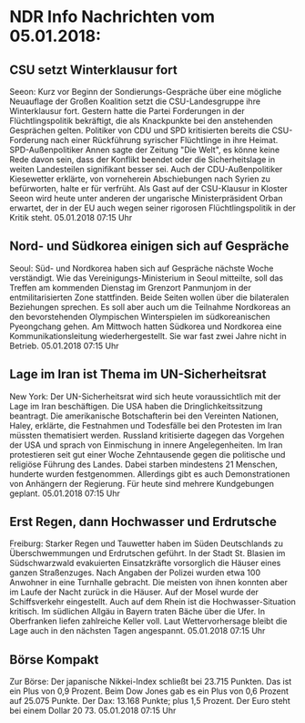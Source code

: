 # NDR Info Nachrichten vom 05.01.2018:


## CSU setzt Winterklausur fort
Seeon: Kurz vor Beginn der Sondierungs-Gespräche über eine mögliche Neuauflage der Großen Koalition setzt die CSU-Landesgruppe ihre Winterklausur fort. Gestern hatte die Partei Forderungen in der Flüchtlingspolitik bekräftigt, die als Knackpunkte bei den anstehenden Gesprächen gelten. Politiker von CDU und SPD kritisierten bereits die CSU-Forderung nach einer Rückführung syrischer Flüchtlinge in ihre Heimat. SPD-Außenpolitiker Annen sagte der Zeitung "Die Welt", es könne keine Rede davon sein, dass der Konflikt beendet oder die Sicherheitslage in weiten Landesteilen signifikant besser sei. Auch der CDU-Außenpolitiker Kiesewetter erklärte, von vorneherein Abschiebungen nach Syrien zu befürworten, halte er für verfrüht. Als Gast auf der CSU-Klausur in Kloster Seeon wird heute unter anderen der ungarische Ministerpräsident Orban erwartet, der in der EU auch wegen seiner rigorosen Flüchtlingspolitik in der Kritik steht. 05.01.2018 07:15 Uhr 

## Nord- und Südkorea einigen sich auf Gespräche
Seoul:     Süd- und Nordkorea haben sich auf Gespräche nächste Woche verständigt. Wie das Vereinigungs-Ministerium in Seoul mitteilte, soll das Treffen am kommenden Dienstag im Grenzort Panmunjom in der entmilitarisierten Zone stattfinden. Beide Seiten wollen über die bilateralen Beziehungen sprechen. Es soll aber auch um die Teilnahme Nordkoreas an den bevorstehenden Olympischen Winterspielen im südkoreanischen Pyeongchang gehen. Am Mittwoch hatten Südkorea und Nordkorea eine Kommunikationsleitung wiederhergestellt. Sie war fast zwei Jahre nicht in Betrieb. 05.01.2018 07:15 Uhr 

## Lage im Iran ist Thema im UN-Sicherheitsrat
New York: Der UN-Sicherheitsrat wird sich heute voraussichtlich mit der Lage im Iran beschäftigen. Die USA haben die Dringlichkeitssitzung beantragt. Die amerikanische Botschafterin bei den Vereinten Nationen, Haley, erklärte, die Festnahmen und Todesfälle bei den Protesten im Iran müssten thematisiert werden. Russland kritisierte dagegen das Vorgehen der USA und sprach von Einmischung in innere Angelegenheiten. Im Iran protestieren seit gut einer Woche Zehntausende gegen die politische und religiöse Führung des Landes. Dabei starben mindestens 21 Menschen, hunderte wurden festgenommen. Allerdings gibt es auch Demonstrationen von Anhängern der Regierung. Für heute sind mehrere Kundgebungen geplant. 05.01.2018 07:15 Uhr 

## Erst Regen, dann Hochwasser und Erdrutsche
Freiburg:     Starker Regen und Tauwetter haben im Süden Deutschlands zu Überschwemmungen und Erdrutschen geführt. In der Stadt St. Blasien im Südschwarzwald evakuierten Einsatzkräfte vorsorglich die Häuser eines ganzen Straßenzuges. Nach Angaben der Polizei wurden etwa 100 Anwohner in eine Turnhalle gebracht. Die meisten von ihnen konnten aber im Laufe der Nacht zurück in die Häuser. Auf der Mosel wurde der Schiffsverkehr eingestellt. Auch auf dem Rhein ist die Hochwasser-Situation kritisch. Im südlichen Allgäu in Bayern traten Bäche über die Ufer. In Oberfranken liefen zahlreiche Keller voll. Laut Wettervorhersage bleibt die Lage auch in den nächsten Tagen angespannt. 05.01.2018 07:15 Uhr 

## Börse Kompakt
Zur Börse: Der japanische Nikkei-Index schließt bei 23.715 Punkten. Das ist ein Plus von 0,9 Prozent. Beim Dow Jones gab es ein Plus von 0,6 Prozent auf 25.075 Punkte. Der Dax:			13.168 Punkte; plus 1,5 Prozent. Der Euro steht bei einem Dollar 20 73. 05.01.2018 07:15 Uhr 
